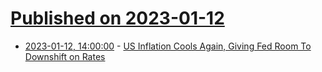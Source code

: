 # [Published on 2023-01-12](index.md)

* [2023-01-12, 14:00:00](https://news.slashdot.org/story/23/01/12/1357244/us-inflation-cools-again-giving-fed-room-to-downshift-on-rates?utm_source=rss1.0mainlinkanon&utm_medium=feed) - [US Inflation Cools Again, Giving Fed Room To Downshift on Rates](https://news.slashdot.org/story/23/01/12/1357244/us-inflation-cools-again-giving-fed-room-to-downshift-on-rates?utm_source=rss1.0mainlinkanon&utm_medium=feed)
